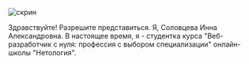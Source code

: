 ![скрин](https://disk.yandex.ru/i/MK0CtJTMjGudLQ)

Здравствуйте!
Разрешите представиться. Я, Соловцева Инна Александровна. В настоящее время, я - студентка курса "Веб-разработчик с нуля: профессия с выбором специализации" онлайн-школы "Нетология".